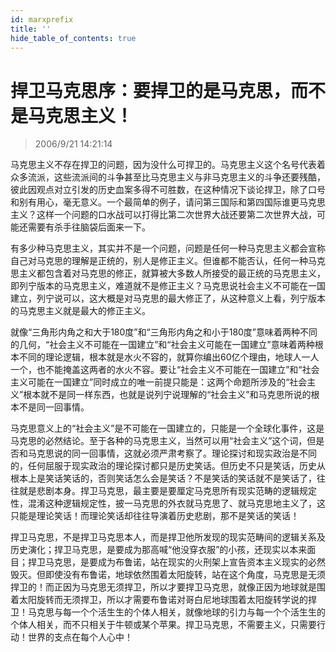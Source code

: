 ```yaml
---
id: marxprefix 
title: ''
hide_table_of_contents: true
---
```


# 捍卫马克思序：要捍卫的是马克思，而不是马克思主义！

> 2006/9/21 14:21:14

马克思主义不存在捍卫的问题，因为没什么可捍卫的。马克思主义这个名号代表着众多流派，这些流派间的斗争甚至比马克思主义与非马克思主义的斗争还要残酷，彼此因观点对立引发的历史血案多得不可胜数，在这种情况下谈论捍卫，除了口号和别有用心，毫无意义。一个最简单的例子，请问第三国际和第四国际谁更马克思主义？这样一个问题的口水战可以打得比第二次世界大战还要第二次世界大战，可能还需要有杀手往脑袋后面来一下。
 
有多少种马克思主义，其实并不是一个问题，问题是任何一种马克思主义都会宣称自己对马克思的理解是正统的，别人是修正主义。但谁都不能否认，任何一种马克思主义都包含着对马克思的修正，就算被大多数人所接受的最正统的马克思主义，即列宁版本的马克思主义，难道就不是修正主义？马克思说社会主义不可能在一国建立，列宁说可以，这大概是对马克思的最大修正了，从这种意义上看，列宁版本的马克思主义就是最大的修正主义。
 
就像“三角形内角之和大于180度”和“三角形内角之和小于180度”意味着两种不同的几何，“社会主义不可能在一国建立”和“社会主义可能在一国建立”意味着两种根本不同的理论逻辑，根本就是水火不容的，就算你编出60亿个理由，地球人一人一个，也不能掩盖这两者的水火不容。要让“社会主义不可能在一国建立”和“社会主义可能在一国建立”同时成立的唯一前提只能是：这两个命题所涉及的“社会主义”根本就不是同一样东西，也就是说列宁说理解的“社会主义”和马克思所说的根本不是同一回事情。
 
马克思意义上的“社会主义”是不可能在一国建立的，只能是一个全球化事件，这是马克思的必然结论。至于各种的马克思主义，当然可以用“社会主义”这个词，但是否和马克思说的同一回事情，这就必须严肃考察了。理论探讨和现实政治是不同的，任何屈服于现实政治的理论探讨都只是历史笑话。但历史不只是笑话，历史从根本上是笑话笑话的，否则笑话怎么会是笑话？不是笑话的笑话就不是笑话了，往往就是悲剧本身。捍卫马克思，最主要是要厘定马克思所有现实范畴的逻辑规定性，混淆这种逻辑规定性，披一马克思的外衣就马克思了、就马克思地主义了，这只能是理论笑话！而理论笑话却往往导演着历史悲剧，那不是笑话的笑话！
 
捍卫马克思，不是捍卫马克思本人，而是捍卫他所发现的现实范畴间的逻辑关系及历史演化；捍卫马克思，是要成为那高喊“他没穿衣服”的小孩，还现实以本来面目；捍卫马克思，是要成为布鲁诺，站在现实的火刑架上宣告资本主义现实的必然毁灭。但即使没有布鲁诺，地球依然围着太阳旋转，站在这个角度，马克思是无须捍卫的！而正因为马克思无须捍卫，所以才要捍卫马克思，就像正因为地球就是围着太阳旋转而无须捍卫，所以才需要布鲁诺对哥白尼地球围着太阳旋转学说的捍卫！马克思与每一个个活生生的个体人相关，就像地球的引力与每一个个活生生的个体人相关，而不只相关于牛顿或某个苹果。捍卫马克思，不需要主义，只需要行动！世界的支点在每个人心中！